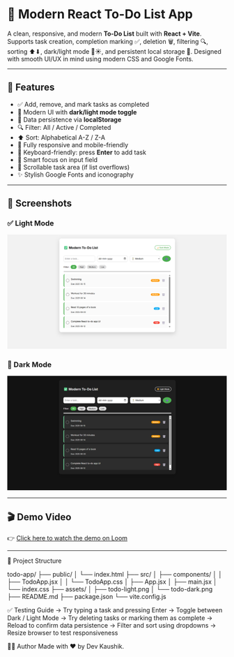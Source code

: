 # 📝 Modern React To-Do List App

A clean, responsive, and modern **To-Do List** built with **React + Vite**. Supports task creation, completion marking ✅, deletion 🗑️, filtering 🔍, sorting ⬆⬇, dark/light mode 🌙☀️, and persistent local storage 🔄. Designed with smooth UI/UX in mind using modern CSS and Google Fonts.

---

## 🚀 Features

- ✅ Add, remove, and mark tasks as completed
- 🎨 Modern UI with **dark/light mode toggle**
- 💾 Data persistence via **localStorage**
- 🔍 Filter: All / Active / Completed
- ⬆ Sort: Alphabetical A-Z / Z-A
- 📱 Fully responsive and mobile-friendly
- 🎯 Keyboard-friendly: press **Enter** to add task
- 🧠 Smart focus on input field
- 🧹 Scrollable task area (if list overflows)
- ✨ Stylish Google Fonts and iconography

---

## 📸 Screenshots

### ✅ Light Mode

![Light Mode](Week-2/src/assets/todo-light.png)

### 🌙 Dark Mode

![Dark Mode](Week-2/src/assets/todo-dark.png)

---

## 🎬 Demo Video

👉 [Click here to watch the demo on Loom](https://www.loom.com/share/d16143e5b025404ab304b1e6b39535bf?sid=b05b2b54-fd20-4a20-abaf-0c9508d948f8)


---

📁 Project Structure

todo-app/
├── public/
│   └── index.html
├── src/
│   ├── components/
│   │   ├── TodoApp.jsx
│   │   └── TodoApp.css
│   ├── App.jsx
│   ├── main.jsx
│   └── index.css
├── assets/
│   ├── todo-light.png
│   └── todo-dark.png
├── README.md
├── package.json
└── vite.config.js

✅ Testing Guide
  -> Try typing a task and pressing Enter
  -> Toggle between Dark / Light Mode
  -> Try deleting tasks or marking them as complete
  -> Reload to confirm data persistence
  -> Filter and sort using dropdowns
  -> Resize browser to test responsiveness

🧑‍💻 Author
Made with ❤️ by Dev Kaushik.